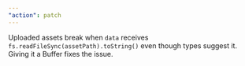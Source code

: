 ```yaml
---
"action": patch
---
```


Uploaded assets break when `data` receives `fs.readFileSync(assetPath).toString()` even though types suggest it. Giving it a Buffer fixes the issue.
